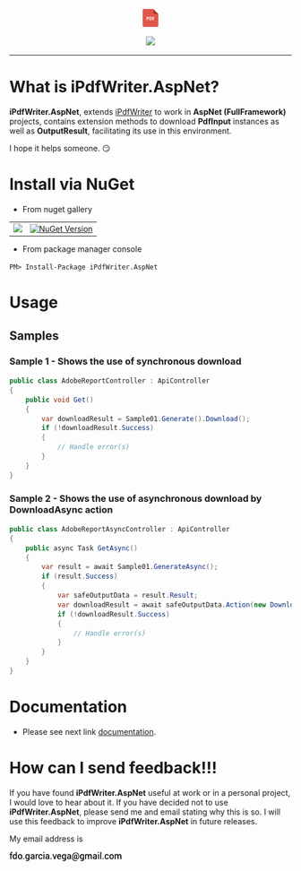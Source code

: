 <p align="center">
  <img src="https://github.com/iAJTin/iPdfWriter.AspNet/blob/master/nuget/iPdfWriter.AspNet.png" height="32"/>
</p>
<p align="center">
  <a href="https://github.com/iAJTin/iPdfWriter.AspNet">
    <img src="https://img.shields.io/badge/iTin-iPdfWriter.AspNet-green.svg?style=flat"/>
  </a>
</p>

***

# What is iPdfWriter.AspNet?

**iPdfWriter.AspNet**, extends [iPdfWriter](https://github.com/iAJTin/iPdfWriter) to work in **AspNet (FullFramework)** projects, contains extension methods to download **PdfInput** instances as well as **OutputResult**, facilitating its use in this environment.

I hope it helps someone. :smirk:

# Install via NuGet

- From nuget gallery

<table>
  <tr>
    <td>
      <a href="https://github.com/iAJTin/iPdfWriter.AspNet">
        <img src="https://img.shields.io/badge/-iPdfWriter.AspNet-green.svg?style=flat"/>
      </a>
    </td>
    <td>
      <a href="https://www.nuget.org/packages/iPdfWriter.AspNet/">
        <img alt="NuGet Version" 
             src="https://img.shields.io/nuget/v/iPdfWriter.AspNet.svg" /> 
      </a>
    </td>  
  </tr>
</table>

- From package manager console

```PM> Install-Package iPdfWriter.AspNet```

# Usage

## Samples

### Sample 1 - Shows the use of synchronous download

``` csharp
public class AdobeReportController : ApiController
{
    public void Get()
    {
        var downloadResult = Sample01.Generate().Download();
        if (!downloadResult.Success)
        {
            // Handle error(s)
        }
    }
}
```             

### Sample 2 - Shows the use of asynchronous download by DownloadAsync action

```csharp   
public class AdobeReportAsyncController : ApiController
{
    public async Task GetAsync()
    {
        var result = await Sample01.GenerateAsync();
        if (result.Success)
        {
            var safeOutputData = result.Result;
            var downloadResult = await safeOutputData.Action(new DownloadAsync());
            if (!downloadResult.Success)
            {
                // Handle error(s)
            }
        }
    }
}
```

# Documentation

 - Please see next link [documentation].

# How can I send feedback!!!

If you have found **iPdfWriter.AspNet** useful at work or in a personal project, I would love to hear about it. If you have decided not to use **iPdfWriter.AspNet**, please send me and email stating why this is so. I will use this feedback to improve **iPdfWriter.AspNet** in future releases.

My email address is 

![email.png][email] 


[email]: ./assets/email.png "email"
[documentation]: ./documentation/iPdfWriter.AspNet.md
